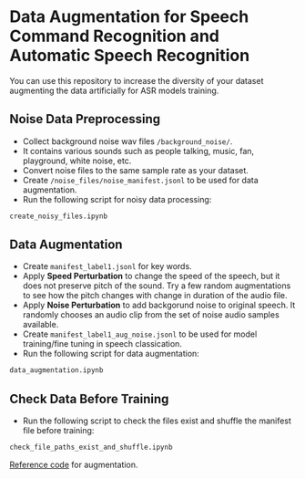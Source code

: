 # Data Augmentation for Speech Command Recognition and Automatic Speech Recognition

You can use this repository to increase the diversity of your dataset augmenting the data artificially for ASR models training. 
 
## Noise Data Preprocessing 
- Collect background noise wav files `/background_noise/`. 
- It contains various sounds such as people talking, music, fan, playground, white noise, etc.
- Convert noise files to the same sample rate as your dataset.
- Create `/noise_files/noise_manifest.jsonl` to be used for data augmentation.
- Run the following script for noisy data processing:  
```python
create_noisy_files.ipynb
```

##  Data Augmentation 
- Create `manifest_label1.jsonl` for key words.
- Apply **Speed Perturbation** to change the speed of the speech, but it does not preserve pitch of the sound. Try a few random augmentations to see how the pitch changes with change in duration of the audio file.
- Apply **Noise Perturbation** to add backgorund noise to original speech. It randomly chooses an audio clip from the set of noise audio samples available.
- Create `manifest_label1_aug_noise.jsonl` to be used for model training/fine tuning in speech classication.
- Run the following script for data augmentation:   
```python
data_augmentation.ipynb
```

##  Check Data Before Training
- Run the following script to check the files exist and shuffle the manifest file before training:
```python
check_file_paths_exist_and_shuffle.ipynb
```

[Reference code](https://colab.research.google.com/github/NVIDIA/NeMo/blob/v1.0.0b2/tutorials/asr/05_Online_Noise_Augmentation.ipynb#scrollTo=zV9ypBqz7V9a) for augmentation.
